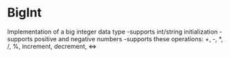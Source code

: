 # BigInt

Implementation of a big integer data type
-supports int/string initialization
-supports positive and negative numbers
-supports these operations: +, -, *, /, %, increment, decrement, <=>